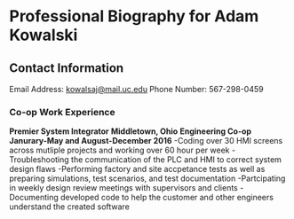 # Professional Biography for Adam Kowalski
## Contact Information 
Email Address: kowalsaj@mail.uc.edu
Phone Number: 567-298-0459
### Co-op Work Experience
**Premier System Integrator**                                                                                **Middletown, Ohio**
**Engineering Co-op**                                                                                         **Janurary-May and August-December 2016**
-Coding over 30 HMI screens across mutliple projects and working over 60 hour per week
-Troubleshooting the communication of the PLC and HMI to correct system design flaws
-Performing factory and site accpetance tests as well as preparing simulations, test scenarios, and test documentation
-Partcipating in weekly design review meetings with supervisors and clients
-Documenting developed code to help the customer and other engineers understand the created software
